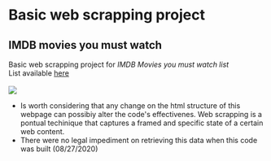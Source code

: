 # Basic web scrapping project
## IMDB movies you must watch
Basic web scrapping project for *IMDB Movies you must watch list*
<br>
List available <a href= https://www.imdb.com/list/ls002448041/> here </a>
<br>
<br>
<img src = "https://jeremymattheiss.files.wordpress.com/2017/07/jaws-logo.png?w=640">
<br>
- Is worth considering that any change on the html structure of this webpage can possibiy alter the code's effectivenes.
Web scrapping is a pontual techinique that captures a framed and specific state of a certain web content.
- There were no legal impediment on retrieving this data when this code was built (08/27/2020)
